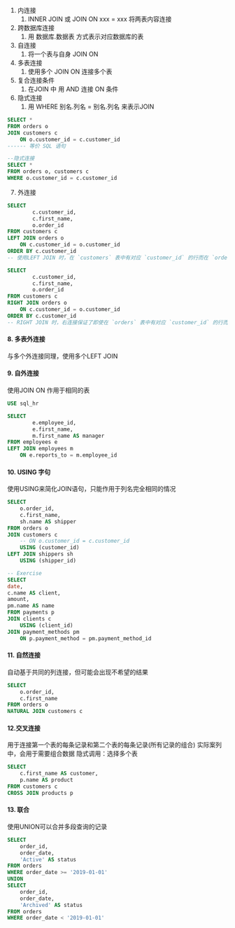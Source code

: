 1. 内连接
	1. INNER JOIN 或 JOIN ON xxx = xxx 将两表内容连接
2. 跨数据库连接
	1. 用 数据库.数据表 方式表示对应数据库的表
3. 自连接
	1. 将一个表与自身 JOIN ON
4. 多表连接
	1. 使用多个 JOIN ON 连接多个表
5. 复合连接条件
	1. 在JOIN 中 用 AND 连接 ON 条件
6. 隐式连接
	1. 用 WHERE 别名.列名 = 别名.列名 来表示JOIN
```SQL
SELECT * 
FROM orders o
JOIN customers c
	ON o.customer_id = c.customer_id
------ 等价 SQL 语句

--隐式连接
SELECT * 
FROM orders o, customers c
WHERE o.customer_id = c.customer_id
```


7. 外连接
``` SQL
SELECT 
		c.customer_id,
		c.first_name,
		o.order_id
FROM customers c
LEFT JOIN orders o
	ON c.customer_id = o.customer_id
ORDER BY c.customer_id
-- 使用LEFT JOIN 时，在 `customers` 表中有对应 `customer_id` 的行而在 `orders` 表中没有对应的行时，仍然会返回该行

SELECT 
		c.customer_id,
		c.first_name,
		o.order_id
FROM customers c
RIGHT JOIN orders o
	ON c.customer_id = o.customer_id
ORDER BY c.customer_id
-- RIGHT JOIN 时，右连接保证了即使在 `orders` 表中有对应 `customer_id` 的行而在 `customers` 表中没有对应的行时，仍然会返回该行

```


#### 8. 多表外连接
与多个外连接同理，使用多个LEFT JOIN

#### 9. 自外连接
使用JOIN ON 作用于相同的表
```sql
USE sql_hr

SELECT 
		e.employee_id,
		e.first_name,
		m.first_name AS manager
FROM employees e
LEFT JOIN employees m
	ON e.reports_to = m.employee_id
```

#### 10. USING 字句
使用USING来简化JOIN语句，只能作用于列名完全相同的情况
```sql
SELECT
	o.order_id,
	c.first_name,
	sh.name AS shipper
FROM orders o
JOIN customers c
	-- ON o.customer_id = c.customer_id
	USING (customer_id)
LEFT JOIN shippers sh
	USING (shipper_id)

-- Exercise
SELECT 
date,
c.name AS client,
amount,
pm.name AS name
FROM payments p
JOIN clients c
	USING (client_id)
JOIN payment_methods pm
	ON p.payment_method = pm.payment_method_id
```

#### 11. 自然连接
自动基于共同的列连接，但可能会出现不希望的结果
```sql
SELECT 
	o.order_id,
	c.first_name
FROM orders o
NATURAL JOIN customers c
```

#### 12.交叉连接
用于连接第一个表的每条记录和第二个表的每条记录(所有记录的组合)
实际案列中，会用于需要组合数据
隐式调用：选择多个表
```sql
SELECT 
	c.first_name AS customer,
	p.name AS product
FROM customers c
CROSS JOIN products p
```


#### 13. 联合
使用UNION可以合并多段查询的记录
```SQL
SELECT 
	order_id,
	order_date,
	'Active' AS status
FROM orders
WHERE order_date >= '2019-01-01'
UNION
SELECT 
	order_id,
	order_date,
	'Archived' AS status
FROM orders
WHERE order_date < '2019-01-01'
```